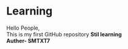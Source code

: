 # Learning
Hello People,<br> This is my first GitHub repository <b>
Stil learning
<br>
Auther- SMTXT7 
